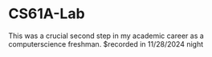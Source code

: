 # CS61A-Lab
This was a crucial second step in my academic career as a computerscience freshman.            $recorded in 11/28/2024 night
